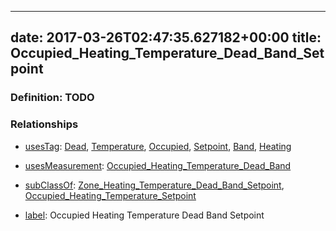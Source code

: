 
---
date: 2017-03-26T02:47:35.627182+00:00
title: Occupied_Heating_Temperature_Dead_Band_Setpoint
---
### Definition: TODO

### Relationships

* [usesTag](https://brickschema.org/schema/1.0/BrickFrame#usesTag): [Dead](https://brickschema.org/schema/1.0/BrickTag#Dead), [Temperature](https://brickschema.org/schema/1.0/BrickTag#Temperature), [Occupied](https://brickschema.org/schema/1.0/BrickTag#Occupied), [Setpoint](https://brickschema.org/schema/1.0/BrickTag#Setpoint), [Band](https://brickschema.org/schema/1.0/BrickTag#Band), [Heating](https://brickschema.org/schema/1.0/BrickTag#Heating)

* [usesMeasurement](https://brickschema.org/schema/1.0/BrickFrame#usesMeasurement): [Occupied_Heating_Temperature_Dead_Band](https://brickschema.org/schema/1.0/Brick#Occupied_Heating_Temperature_Dead_Band)

* [subClassOf](http://www.w3.org/2000/01/rdf-schema#subClassOf): [Zone_Heating_Temperature_Dead_Band_Setpoint](https://brickschema.org/schema/1.0/Brick#Zone_Heating_Temperature_Dead_Band_Setpoint), [Occupied_Heating_Temperature_Setpoint](https://brickschema.org/schema/1.0/Brick#Occupied_Heating_Temperature_Setpoint)

* [label](http://www.w3.org/2000/01/rdf-schema#label): Occupied Heating Temperature Dead Band Setpoint
